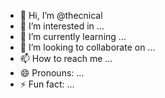 - 👋 Hi, I’m @thecnical
- 👀 I’m interested in ...
- 🌱 I’m currently learning ...
- 💞️ I’m looking to collaborate on ...
- 📫 How to reach me ...
- 😄 Pronouns: ...
- ⚡ Fun fact: ...

<!---
thecnical/thecnical is a ✨ special ✨ repository because its `README.md` (this file) appears on your GitHub profile.
You can click the Preview link to take a look at your changes.
--->
